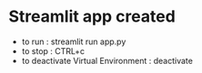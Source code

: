 # Streamlit app created
- to run : streamlit run app.py
- to stop : CTRL+c
- to deactivate Virtual Environment : deactivate